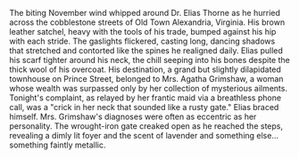 The biting November wind whipped around Dr. Elias Thorne as he hurried across the cobblestone streets of Old Town Alexandria, Virginia. His brown leather satchel, heavy with the tools of his trade, bumped against his hip with each stride.  The gaslights flickered, casting long, dancing shadows that stretched and contorted like the spines he realigned daily. Elias pulled his scarf tighter around his neck, the chill seeping into his bones despite the thick wool of his overcoat.  His destination, a grand but slightly dilapidated townhouse on Prince Street, belonged to Mrs. Agatha Grimshaw, a woman whose wealth was surpassed only by her collection of mysterious ailments. Tonight's complaint, as relayed by her frantic maid via a breathless phone call, was a "crick in her neck that sounded like a rusty gate." Elias braced himself. Mrs. Grimshaw's diagnoses were often as eccentric as her personality.  The wrought-iron gate creaked open as he reached the steps, revealing a dimly lit foyer and the scent of lavender and something else…something faintly metallic.
